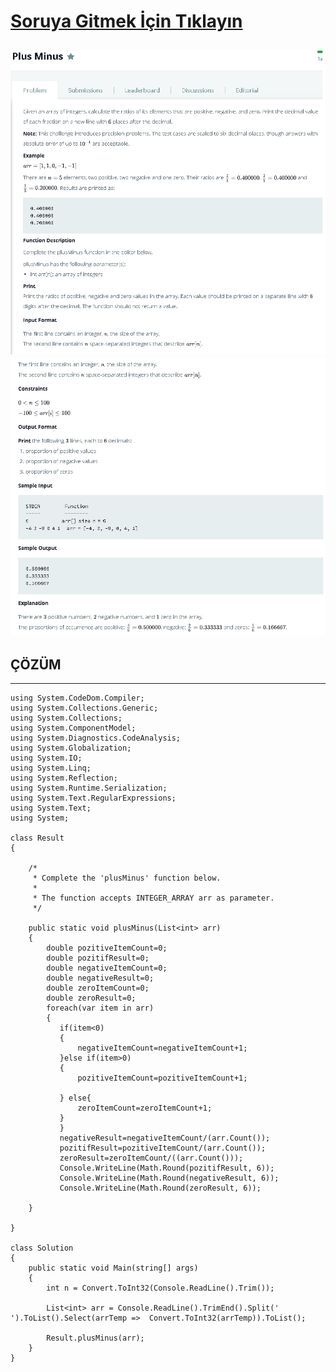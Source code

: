 # [Soruya Gitmek İçin Tıklayın](https://www.hackerrank.com/challenges/plus-minus/problem)

![Soru Metni1](https://github.com/devrimmehmet/Kodluyoruz-Bootcamp-134/blob/master/HackerRank/5-plus-minus/plus-minus1.png?raw=true)
![Soru Metni2](https://github.com/devrimmehmet/Kodluyoruz-Bootcamp-134/blob/master/HackerRank/5-plus-minus/plus-minus2.png)
---
## ÇÖZÜM
---

    using System.CodeDom.Compiler;
    using System.Collections.Generic;
    using System.Collections;
    using System.ComponentModel;
    using System.Diagnostics.CodeAnalysis;
    using System.Globalization;
    using System.IO;
    using System.Linq;
    using System.Reflection;
    using System.Runtime.Serialization;
    using System.Text.RegularExpressions;
    using System.Text;
    using System;

    class Result
    {

        /*
         * Complete the 'plusMinus' function below.
         *
         * The function accepts INTEGER_ARRAY arr as parameter.
         */

        public static void plusMinus(List<int> arr)
        {
            double pozitiveItemCount=0;
            double pozitifResult=0;
            double negativeItemCount=0;
            double negativeResult=0;
            double zeroItemCount=0;
            double zeroResult=0;
            foreach(var item in arr)
            {
               if(item<0)
               {
                   negativeItemCount=negativeItemCount+1;
               }else if(item>0)
               {
                   pozitiveItemCount=pozitiveItemCount+1;

               } else{
                   zeroItemCount=zeroItemCount+1;
               }
               }
               negativeResult=negativeItemCount/(arr.Count());
               pozitifResult=pozitiveItemCount/(arr.Count());
               zeroResult=zeroItemCount/((arr.Count()));
               Console.WriteLine(Math.Round(pozitifResult, 6));
               Console.WriteLine(Math.Round(negativeResult, 6));
               Console.WriteLine(Math.Round(zeroResult, 6));

        }

    }

    class Solution
    {
        public static void Main(string[] args)
        {
            int n = Convert.ToInt32(Console.ReadLine().Trim());

            List<int> arr = Console.ReadLine().TrimEnd().Split(' ').ToList().Select(arrTemp =>  Convert.ToInt32(arrTemp)).ToList();

            Result.plusMinus(arr);
        }
    }
